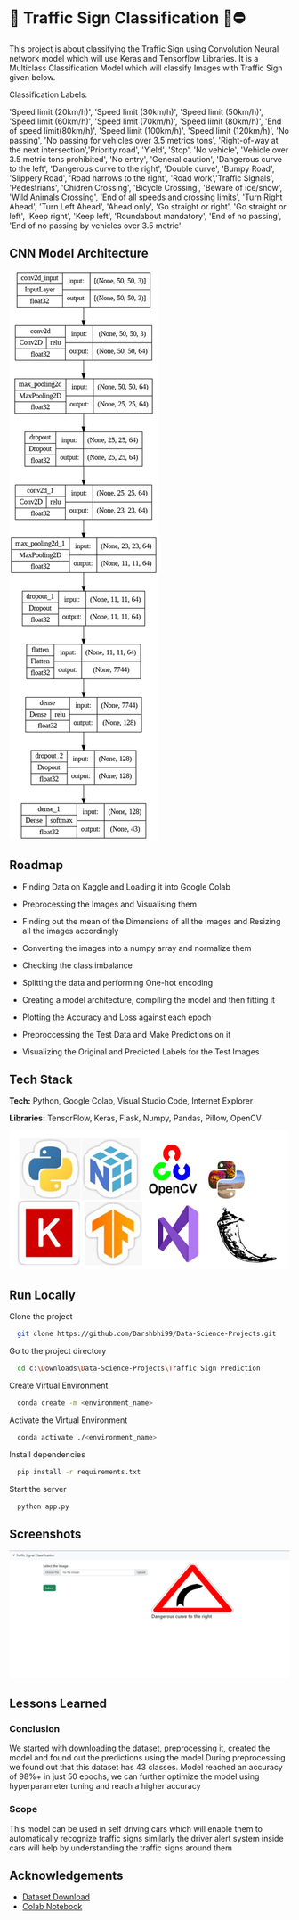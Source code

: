 
# 🚦 Traffic Sign Classification 🚸⛔

This project is about classifying the Traffic Sign using
Convolution Neural network model which will use Keras 
and Tensorflow Libraries. It is a Multiclass Classification Model 
which will classify Images with Traffic Sign given below.

Classification Labels:

'Speed limit (20km/h)', 'Speed limit (30km/h)', 'Speed limit (50km/h)', 'Speed limit (60km/h)',
'Speed limit (70km/h)', 'Speed limit (80km/h)', 'End of speed limit(80km/h)', 'Speed limit (100km/h)',
'Speed limit (120km/h)', 'No passing', 'No passing for vehicles over 3.5 metrics tons',
'Right-of-way at the next intersection','Priority road', 'Yield', 'Stop', 'No vehicle',
'Vehicle over 3.5 metric tons prohibited', 'No entry', 'General caution', 'Dangerous curve to the left',
'Dangerous curve to the right', 'Double curve', 'Bumpy Road', 'Slippery Road', 'Road narrows to the right',
'Road work','Traffic Signals', 'Pedestrians', 'Chidren Crossing', 'Bicycle Crossing', 'Beware of ice/snow',
'Wild Animals Crossing', 'End of all speeds and crossing limits', 'Turn Right Ahead', 'Turn Left Ahead',
'Ahead only', 'Go straight or right', 'Go straight or left', 'Keep right', 'Keep left',
'Roundabout mandatory', 'End of no passing', 'End of no passing by vehicles over 3.5 metric'

## CNN Model Architecture

![Model](https://github.com/Darshbhi99/Data-Science-Projects/blob/main/Traffic%20Sign%20Prediction/static/model.png?raw=true)

## Roadmap

- Finding Data on Kaggle and Loading it into Google 
  Colab

- Preprocessing the Images and Visualising them

- Finding out the mean of the Dimensions of all 
  the images and Resizing all the images accordingly

- Converting the images into a numpy array and 
  normalize them 

- Checking the class imbalance

- Splitting the data and performing One-hot encoding

- Creating a model architecture, compiling the model 
  and then fitting it

- Plotting the Accuracy and Loss against each epoch

- Preproccessing the Test Data and Make Predictions 
  on it

- Visualizing the Original and Predicted Labels for 
  the Test Images  



## Tech Stack

**Tech:** Python, Google Colab, Visual Studio Code, 
          Internet Explorer

**Libraries:** TensorFlow, Keras, Flask, Numpy, Pandas,
               Pillow, OpenCV 


![Logo](https://raw.githubusercontent.com/Darshbhi99/Data-Science-Projects/main/Traffic%20Sign%20Prediction/logo.png)


## Run Locally

Clone the project

```bash
  git clone https://github.com/Darshbhi99/Data-Science-Projects.git
```

Go to the project directory

```bash
  cd c:\Downloads\Data-Science-Projects\Traffic Sign Prediction
```

Create Virtual Environment

```bash
  conda create -m <environment_name>
```

Activate the Virtual Environment

```bash
  conda activate ./<environment_name>
```

Install dependencies

```bash
  pip install -r requirements.txt
```

Start the server

```bash
  python app.py
```


## Screenshots

![App Screenshot](https://github.com/Darshbhi99/Data-Science-Projects/blob/main/Traffic%20Sign%20Prediction/static/Traffic%20Signal%20Classifier.jpg?raw=true)


## Lessons Learned

### Conclusion
We started with downloading the dataset, preprocessing it, 
created the model and found out the predictions using the
model.During preprocessing we found out that this dataset
has 43 classes. Model reached an accuracy of 98%+ in just
50 epochs, we can further optimize the model using hyperparameter
tuning and reach a higher accuracy

### Scope
This model can be used in self driving cars which will 
enable them to automatically recognize traffic signs 
similarly the driver alert system inside cars will help 
by understanding the traffic signs around them

## Acknowledgements

 - [Dataset Download](https://www.kaggle.com/datasets/meowmeowmeowmeowmeow/gtsrb-german-traffic-sign)
 - [Colab Notebook](https://colab.research.google.com/drive/1MNjUMPTZmWgUoQpKfczOUnHsYSBmC6o4?usp=share_link)

